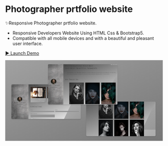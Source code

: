 # Photographer prtfolio website

✨Responsive Photographer prtfolio website.
- Responsive Developers Website Using HTML Css & Bootstrap5.
- Compatible with all mobile devices and with a beautiful and pleasant user interface.

[▶️ Launch Demo](https://asaddoost.github.io/Photographer-portfolio/)

![preview img](/preview.jpg)
